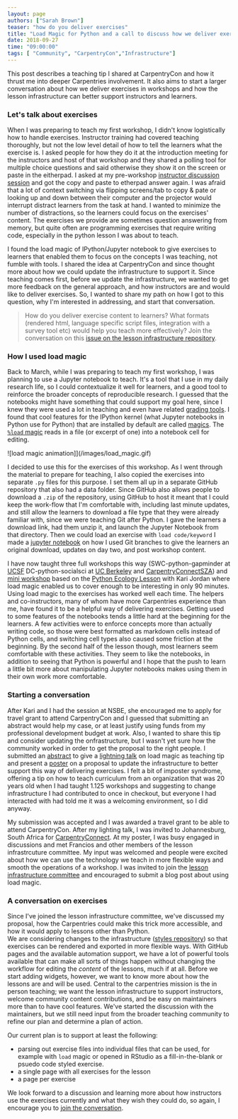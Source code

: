 ```yaml
---
layout: page
authors: ["Sarah Brown"]
teaser: "how do you deliver exercises"
title: "Load Magic for Python and a call to discuss how we deliver exercises to learners"
date: 2018-09-27
time: "09:00:00"
tags: [ "Community", "CarpentryCon","Infrastructure"]
---
```


This post describes a teaching tip I shared at CarpentryCon and how it thrust me into deeper Carpentries involvement. It also aims to start a larger conversation about how we deliver exercises in workshops and how the lesson infrastructure can better support instructors and learners.  

### Let's talk about exercises


When I was preparing to teach my first workshop, I didn't know logistically how to handle exercises. Instructor training had covered teaching thoroughly, but not the low level detail of how to tell the learners what the exercise is. I asked people for how they do it at the introduction meeting for the instructors and host of that workshop and they shared a polling tool for multiple choice questions and said otherwise they show it on the screen or paste in the eitherpad.  I asked at my pre-workshop [instructor discussion session](https://pad.carpentries.org/instructor-discussion) and got the copy and paste to etherpad answer again. I was afraid that a lot of context switching via flipping screens/tab to copy & pate or looking up and down between their computer and the projector would interrupt distract learners from the task at hand. I wanted to minimize the number of distractions, so the learners could focus on the exercises' content.  The exercises we provide are sometimes question answering from memory, but quite often are programming exercises that require writing code, especially in the python lesson I was about to teach.

I found the load magic of IPython/Jupyter notebook to give exercises to learners that enabled them to focus on the concepts I was teaching, not fumble with tools. I shared the idea at CarpentryCon and since thought more about how we could update the infrastructure to support it. Since teaching comes first, before we update the infrastructure, we wanted to get more feedback on the general approach, and how instructors are and would like to deliver exercises. So, I wanted to share my path on how I got to this question, why I'm interested in addressing, and start that conversation.

> How do you deliver exercise content to learners?  What formats (rendered html, language specific script files, integration with a survey tool etc) would help you teach more effectively? Join the conversation on this [issue on the lesson infrastructure repository](https://github.com/carpentries/lesson-infrastructure/issues/22).

### How I used load magic

Back to March, while I was preparing to teach my first workshop, I was planning to use a Jupyter notebook to teach. It's a tool that I use in my daily research life, so I could contextualize it well for learners, and a good tool to reinforce the broader concepts of reproducible research. I guessed that the notebooks might have something that could support my goal here, since I knew they were used a lot in teaching and even have related [grading tools](https://nbgrader.readthedocs.io/en/stable/). I found that cool features for the IPython kernel (what Jupyter notebooks in Python use for Python) that are installed by default are called [magics](https://ipython.readthedocs.io/en/stable/interactive/magics.html). The [`%load` magic](https://ipython.readthedocs.io/en/stable/interactive/magics.html#magic-load) reads in a file (or excerpt of one) into a notebook cell for editing.  

![load magic animation]](/images/load_magic.gif)

I decided to use this for the exercises of this workshop. As I went through the material to prepare for teaching, I also copied the exercises into separate `.py` files for this purpose.  I set them all up in a separate GitHub repository that also had a data folder. Since GitHub also allows people to download a `.zip` of the repository, using GitHub to host it meant that I could keep the work-flow that I'm comfortable with, including last minute updates, and still allow the learners to download a file type that they were already familiar with, since we were teaching Git after Python. I gave the learners a download link, had them unzip it, and launch the Jupyter Notebook from that directory. Then we could load an exercise with `load code/keyword` I made a [jupyter notebook](https://github.com/brownsarahm/python-novice-gapminder-files/blob/master/instructor_resources/create_workshop_branch.ipynb) on how I used Git branches to give the learners an original download, updates on day two, and post workshop content.

I have now taught three full workshops this way (SWC-python-gapminder at [UCSF](https://gboushey.github.io/2017-03-10-UCSF-Python/) DC-python-socialsci at [UC Berkeley](https://brownsarahm.github.io/2018-06-13-afog/) and [CarpentryConnectSZA](https://tenet-rccpii.github.io/2018-09-03-CarpentryConnect-JHB-Social-Sciences/)) and [mini workshop](https://kariljordan.github.io/2018-03-22-NSBE/) based on the [Python Ecology Lesson](http://brownsarahm.github.io/python-ecology-mini/) with Kari Jordan where load magic enabled us to cover enough to be interesting in only 90 minutes. Using load magic to the exercises has worked well each time. The helpers and co-instructors, many of whom have more Carpentries experience than me, have found it to be a helpful way of delivering exercises. Getting used to some features of the notebooks tends a little hard at the beginning for the learners. A few activities were to enforce concepts more than actually writing code, so those were best formatted as markdown cells instead of Python cells, and switching cell types also caused some friction at the beginning.  By the second half of the lesson though, most learners seem comfortable with these activities. They seem to like the notebooks, in addition to seeing that Python is powerful and I hope that the push to learn a little bit more about manipulating Jupyter notebooks makes using them in their own work more comfortable.  

### Starting a conversation

After Kari and I had the session at NSBE, she encouraged me to apply for  travel grant to attend CarpentryCon and I guessed that submitting an abstract would help my case, or at least justify using funds from my professional development budget at work. Also, I wanted to share this tip and consider updating the onfrastructure, but I wasn't yet sure how the community worked in order to get the proposal to the right people. I submitted an [abstract](https://github.com/carpentries/carpentrycon/blob/master/Sessions/2018-05-30/08-Lightning-Talks-Session-2/4-abstract-sarah-brown.md) to give a [lightning talk](https://github.com/carpentries/carpentrycon/blob/master/Sessions/2018-05-30/08-Lightning-Talks-Session-2/brown-slides.pdf) on load magic as teaching tip and present a [poster](https://github.com/carpentries/carpentrycon/blob/master/Sessions/2018-05-30/08-Lightning-Talks-Session-2/brown-poster.pdf) on a proposal to update the infrastructure to better support this way of delivering exercises. I felt a bit of imposter syndrome, offering a tip on how to teach curriculum from an organization that was 20 years old when I had taught 1.125 workshops and suggesting to change infrastructure I had contributed to once in checkout, but everyone I had interacted with had told me it was a welcoming environment, so I did anyway.

My submission was accepted and I was awarded a travel grant to be able to attend CarpentryCon. After my lighting talk, I was invited to Johannesburg, South Africa for [CarpentryConnect](http://carpentryconnectza.org/).  At my poster, I was busy engaged in discussions and met Francios and other members of the lesson infrastrcuture committee. My input was welcomed and people were excited about how we can use the technology we teach in more flexible ways and smooth the operations of a workshop.  I was invited to join the [lesson infrastructure committee](https://carpentries.org/lesson-infra/) and encouraged to submit a blog post about using load magic.   


### A conversation on exercises

Since I've joined the lesson infrastructure committee, we've discussed my proposal, how the Carpentries could make this trick more accessible, and how it would apply to lessons other than Python.  
We are considering changes to the infrastructure ([styles repository](https://github.com/carpentries/styles)) so that exercises can be rendered and exported in more flexible ways. With GitHub pages and the available automation support, we have a lot of powerful tools available that can make all sorts of things happen without changing the workflow for editing the _content_ of the lessons, much if at all. Before we start adding widgets, however, we want to know more about how the lessons are and will be used. Central to the carpentries mission is the in person teaching; we want the lesson infrastructure to support instructors, welcome community content contributions, and be easy on maintainers more than to have cool features. We've started the discussion with the maintainers, but we still need input from the broader teaching community to refine our plan and determine a plan of action.

Our current plan is to support at least the following:
 - parsing out exercise files into individual files that can be used, for example with `load` magic or opened in RStudio as a fill-in-the-blank or psuedo code styled exercise.
 - a single page with all exercises for the lesson
 - a page per exercise

We look forward to a discussion and learning more about how instructors use the exercises currently and what they wish they could do, so again, I encourage you to [join the conversation](https://github.com/carpentries/lesson-infrastructure/issues/22).
